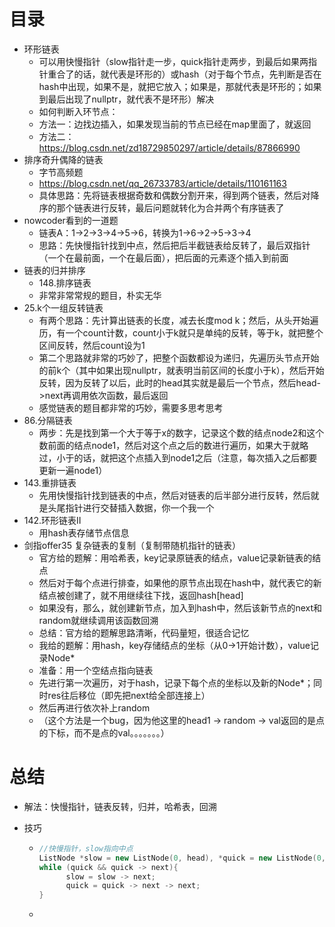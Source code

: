 # 目录

- 环形链表
  - 可以用快慢指针（slow指针走一步，quick指针走两步，到最后如果两指针重合了的话，就代表是环形的）或hash（对于每个节点，先判断是否在hash中出现，如果不是，就把它放入；如果是，那就代表是环形的；如果到最后出现了nullptr，就代表不是环形）解决
  - 如何判断入环节点：
  - 方法一：边找边插入，如果发现当前的节点已经在map里面了，就返回
  - 方法二：https://blog.csdn.net/zd18729850297/article/details/87866990
- 排序奇升偶降的链表
  - 字节高频题
  - https://blog.csdn.net/qq_26733783/article/details/110161163
  - 具体思路：先将链表根据奇数和偶数分割开来，得到两个链表，然后对降序的那个链表进行反转，最后问题就转化为合并两个有序链表了
- nowcoder看到的一道题
  - 链表A：1->2->3->4->5->6，转换为1->6->2->5->3->4
  - 思路：先快慢指针找到中点，然后把后半截链表给反转了，最后双指针（一个在最前面，一个在最后面），把后面的元素逐个插入到前面
- 链表的归并排序
  - 148.排序链表
  - 非常非常常规的题目，朴实无华
- 25.k个一组反转链表
  - 有两个思路：先计算出链表的长度，减去长度mod k；然后，从头开始遍历，有一个count计数，count小于k就只是单纯的反转，等于k，就把整个区间反转，然后count设为1
  - 第二个思路就非常的巧妙了，把整个函数都设为递归，先遍历头节点开始的前k个（其中如果出现nullptr，就表明当前区间的长度小于k），然后开始反转，因为反转了以后，此时的head其实就是最后一个节点，然后head->next再调用依次函数，最后返回
  - 感觉链表的题目都非常的巧妙，需要多思考思考
- 86.分隔链表
  - 两步：先是找到第一个大于等于x的数字，记录这个数的结点node2和这个数前面的结点node1，然后对这个点之后的数进行遍历，如果大于就略过，小于的话，就把这个点插入到node1之后（注意，每次插入之后都要更新一遍node1）
- 143.重排链表
  - 先用快慢指针找到链表的中点，然后对链表的后半部分进行反转，然后就是头尾指针进行交替插入数据，你一个我一个
- 142.环形链表II
  - 用hash表存储节点信息
- 剑指offer35 复杂链表的复制（复制带随机指针的链表）
  - 官方给的题解：用哈希表，key记录原链表的结点，value记录新链表的结点
  - 然后对于每个点进行排查，如果他的原节点出现在hash中，就代表它的新结点被创建了，就不用继续往下找，返回hash[head]
  - 如果没有，那么，就创建新节点，加入到hash中，然后该新节点的next和random就继续调用该函数回溯
  - 总结：官方给的题解思路清晰，代码量短，很适合记忆
  - 我给的题解：用hash，key存储结点的坐标（从0->1开始计数），value记录Node*
  - 准备：用一个空结点指向链表
  - 先进行第一次遍历，对于hash，记录下每个点的坐标以及新的Node*；同时res往后移位（即先把next给全部连接上）
  - 然后再进行依次补上random
  - （这个方法是一个bug，因为他这里的head1 -> random -> val返回的是点的下标，而不是点的val。。。。。。。）



# 总结

- 解法：快慢指针，链表反转，归并，哈希表，回溯

- 技巧

  - ```cpp
    //快慢指针，slow指向中点
    ListNode *slow = new ListNode(0, head), *quick = new ListNode(0, head);
    while (quick && quick -> next){
          slow = slow -> next;
          quick = quick -> next -> next;
    }
    ```

  - 
